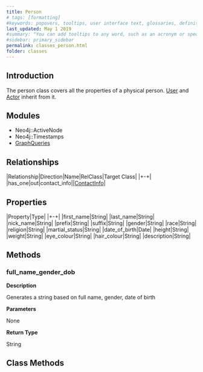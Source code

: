 ```yaml
---
title: Person
# tags: [formatting]
#keywords: popovers, tooltips, user interface text, glossaries, definitions
last_updated: May 1 2019
#summary: "You can add tooltips to any word, such as an acronym or specialized term. Tooltips work well for glossary definitions, because you don't have to keep repeating the definition, nor do you assume the reader already knows the word's meaning."
#sidebar: primary_sidebar
permalink: classes_person.html
folder: classes
---
```


## Introduction

The person class covers all the properties of a physical person. [User](/classes_user.html) and [Actor](/classes_actor.html) inherit from it.

## Modules

* Neo4j::ActiveNode
* Neo4j::Timestamps
* [GraphQueries](/modules_graph_queries.html)

## Relationships

|Relationship|Direction|Name|RelClass|Target Class|
|+-+|
|has_one|out|contact_info||[ContactInfo](/classes_contact_info.html)|

## Properties

|Property|Type|
|+-+|
|first_name|String|
|last_name|String|
|nick_name|String|
|prefix|String|
|suffix|String|
|gender|String|
|race|String|
|religion|String|
|martial_status|String|
|date_of_birth|Date|
|height|String|
|weight|String|
|eye_colour|String|
|hair_colour|String|
|description|String|

## Methods

### full_name_gender_dob

__Description__

Generates a string based on full name, gender, date of birth

__Parameters__

None

__Return Type__

String

## Class Methods
